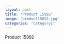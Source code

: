 ```yaml
---
layout: post
title: "Product 15892"
image: "product15892.jpg"
categories: "category1"
---
```

Product 15892
